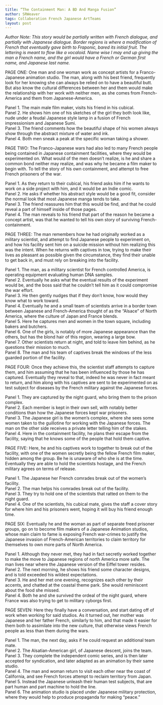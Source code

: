 ```yaml
---
title: “The Containment Man: A BD And Manga Fusion”
author: SRWeaver
tags: Collaboration French Japanese ArtTeams
layout: post
---
```

<i>Author Note: This story would be partially written with French dialogue, and partially with Japanese dialogue. Border regions is where a modification of French that eventually gave birth to Fraponic, bared its initial fruit. The lettering is meant to flow like a vocaloid. Name wise I may end up giving the man a French name, and the girl would have a French or German first name, and Japanese last name.</i>

PAGE ONE: One man and one woman work as concept artists for a Franco-Japanese animation studio. The man, along with his best friend, frequently look for her knowing she can always be relied on to have a beautiful butt. But also know the cultural differences between her and them would make the relationship with her work with neither men, as she comes from French-America and them from Japanese-America.

Panel 1. The main male film maker, visits his friend in his cubical.<br />
Panel 2. He shows him one of his sketches of the girl they both look like, nude under a feudal Japanese style lamp in a fusion of French impressionism and Japanese Sumi.<br />
Panel 3. The friend comments how the beautiful shape of his women always show through the abstract mixture of water and ink.<br />
Panel 4. Both men sneak a peak at the specific woman taking a shower.<br />

PAGE TWO: The Franco-Japanese wars had also led to many French people being contained in Japanese containment facilities, where they would be experimented on. What would of the men doesn’t realize, is he and share a common bond neither may realize, and was why he became a film maker to begin with. To tell the story of his own containment, and attempt to free French prisoners of the war.

Panel 1. As they return to their cubical, his friend asks him if he wants to work on a side project with him, and it would be an Indie comic.<br />
Panel 2. He asks if whether his abstract style would be a good fit, consider the normal look that most Japanese manga tends to take.<br />
Panel 3. The friend reassures him that this would be find, and that he could reveal a part of himself inside of those pages.<br />
Panel 4. The man reveals to his friend that part of the reason he became a concept artist, was that he wanted to tell his own story of surviving French-containment.<br />

PAGE THREE: The man remembers how he had originally worked as a military scientist, and attempt to find Japanese people to experiment on, and how his facility sent him on a suicide mission without him realizing this was the intent. When he returns with captives in tow, trying to make their lives as pleasant as possible given the circumstance, they find their unable to get back in, and must rely on breaking into the facility.

Panel 1. The man, as a military scientist for French controlled America, is operating equipment evaluating human DNA samples.<br />
Panel 2. Eventually he asks what the eventual results of the experiment would be, and the boss said that he couldn’t tell him as it could compromise the war effort.<br />
Panel 3. He then gently nudges that if they don’t know, how would they know what to work toward.<br />
Panel 4. Eventually he and a small team of scientists arrive in a border town between Japanese and French-America thought of as the “Alsace” of North America, where the culture of Japan and France blends.<br />
Panel 5. Here he captures men and women in the town square, including bakers and butchers.<br />
Panel 6. One of the girls, is notably of more Japanese appearance than the others, but has the blond hair of this region, wearing a large bow.<br />
Panel 7. Other scientists return at night, and told to leave him behind, as he questions their mission to much.<br />
Panel 8. The man and his team of captives break the windows of the less guarded portion of the facility.<br />

PAGE FOUR: Once they achieve this, the scientist staff attempts to capture them, and him assuming that he has been influenced by those he has captured. Eventually they reveal to that, indeed he was never in fact meant to return, and him along with his captives are sent to be experimented on as test subject for diseases by the French military against the Japanese forces.

Panel 1. They are captured by the night guard, who bring them to the prison complex.<br />
Panel 2. Each member is kept in their own sell, with notably better conditions than how the Japanese forces kept war prisoners.<br />
Panel 3. The Japanese girl is the women’s complex, where she sees some women taken to the guillotine for working with the Japanese forces. The man on the other side receives a private letter telling him of the stakes.<br />
Panel 4. Here in the containment facility, he plans their escape from the facility, saying that he knows some of the people that hold them captive.<br />

PAGE FIVE: Here, he and his captives work to together to break out of the facility, with one of the women secretly being the fellow French film maker, hidden among the group. Be he is unaware of who she is at the time. Eventually they are able to hold the scientists hostage, and the French military agrees on terms of release.

Panel 1. The Japanese her French comrades break out of the women’s facility.<br />
Panel 2. The man helps his comrades break out of the facility.<br />
Panel 3. They try to hold one of the scientists that ratted on them to the night guard.<br />
Panel 4. One of the scientists, his cubical mate, gives the staff a cover story for where him and his prisoners went, hoping it will buy his friend enough time.<br />

PAGE SIX: Eventually he and the woman as part of separate freed prisoner groups, go on to become film makers of a Japanese Animation studios, whose main claim to fame is exposing French war-crimes to justify the Japanese invasion of French-American territories to claim territory for themselves to own more parts of North America.

Panel 1. Although they never met, they had in fact secretly worked together to make the move to Japanese regions of north America more safe. The man lives near where the Japanese version of the Eiffel tower resides.<br />
Panel 2. The next morning, he shows his friend some character designs, and is told exceeded his wildest expectations.<br />
Panel 3. He and her met one evening, recognizes each other by their accents, and chatted at the coastal theme park. She would reminiscent about the food she missed.<br />
Panel 4. Both he and she survived the ordeal of the night guard, where France was also trying to get to military cyborgs first.<br />

PAGE SEVEN: Here they finally have a conversation, and start dating off of work when working for said studios. As it turned out, her mother was Japanese and her father French, similarly to him, and that made it easier for them both to assimilate into the new culture, that otherwise views French people as less than them during the wars.

Panel 1. The man, the next day, asks if he could request an additional team mate.<br />
Panel 2. The Alsatian-American girl, of Japanese descent, joins the team.<br />
Panel 3. They complete the independent comic series, and is then later accepted for syndication, and later adapted as an animation by their same studio.<br />
Panel 4. The man and woman return to visit each other near the coast of California, and see French forces attempt to reclaim territory from Japan.<br />
Panel 5. Instead the Japanese unleash their human test subjects, that are part human and part machine to hold the line.<br />
Panel 6. The animation studio is placed under Japanese military protection, where they would help to produce propaganda for making “peace.”
